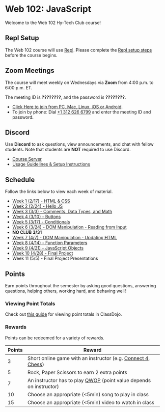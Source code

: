 # Web 102: JavaScript
Welcome to the Web 102 Hy-Tech Club course!

## Repl Setup
The Web 102 course will use [Repl](https://repl.it). Please complete the [Repl setup steps](ReplSetup.md) before the course begins.

## Zoom Meetings
The course will meet weekly on Wednesdays via **Zoom** from 4:00 p.m. to 6:00 p.m. ET.

The meeting ID is **????????**, and the password is **????????**.

- [Click Here to join from PC, Mac, Linux, iOS or Android](?????????????????????).
- To join by phone: Dial [+1 312 626 6799](tel:+13126266799) and enter the meeting ID and password.

## Discord
Use **Discord** to ask questions, view announcements, and chat with fellow students. Note that students are **NOT** required to use Discord.

- [Course Server](https://discord.com/channels/755095015688110190/)
- [Usage Guidelines & Setup Instructions](https://hylandtechclub.com/DiscordUse)

## Schedule
Follow the links below to view each week of material.

- [Week 1 (2/17) - HTML & CSS](Week01/StudentDesc.md)
- [Week 2 (2/24) - Hello JS](Week02/StudentDesc.md)
- [Week 3 (3/3) - Comments, Data Types, and Math](Week03/StudentDesc.md)
- [Week 4 (3/10) - Buttons](Week04/StudentDesc.md)
- [Week 5 (3/17) - Conditionals](Week05/StudentDesc.md)
- [Week 6 (3/24) - DOM Manipulation - Reading from Input](Week06/StudentDesc.md)
- **NO CLUB 3/31**
- [Week 7 (4/7) - DOM Manipulation - Updating HTML](Week07/StudentDesc.md)
- [Week 8 (4/14) - Function Parameters](Week08/StudentDesc.md)
- [Week 9 (4/21) - JavaScript Objects](Week09/StudentDesc.md)
- [Week 10 (4/28) - Final Project](Week11/StudentDesc.md)
- Week 11 (5/5) - Final Project Presentations

## Points
Earn points throughout the semester by asking good questions, answering questions, helping others, working hard, and behaving well!

### Viewing Point Totals
Check out [this guide](https://hylandtechclub.com/ClassDojoPoints) for viewing point totals in ClassDojo.

### Rewards
Points can be redeemed for a variety of rewards.

| Points | Reward |
| -- | -- |
| 3 | Short online game with an instructor (e.g. [Connect 4](https://connect-4.org/en), [Chess](https://lichess.org/setup/friend)) |
| 5 | Rock, Paper Scissors to earn 2 extra points |
| 7 | An instructor has to play [QWOP](http://www.foddy.net/Athletics.html) (point value depends on instructor) |
| 10 | Choose an appropriate (<5min) song to play in class |
| 15 | Choose an appropriate (<5min) video to watch in class |